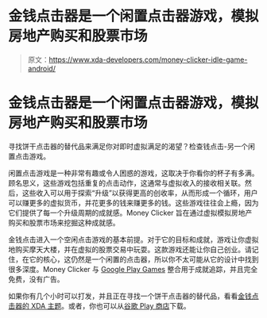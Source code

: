 # 金钱点击器是一个闲置点击器游戏，模拟房地产购买和股票市场

> 原文：<https://www.xda-developers.com/money-clicker-idle-game-android/>

# 金钱点击器是一个闲置点击器游戏，模拟房地产购买和股票市场

寻找饼干点击器的替代品来满足你对即时虚拟满足的渴望？检查钱点击-另一个闲置点击游戏。

闲置点击游戏是一种非常有趣或令人困惑的游戏，这取决于你看你的杯子有多满。顾名思义，这些游戏包括重复的点击动作，这通常与虚拟收入的接收相关联。然后，这些收入可以用于探索“升级”以获得更高的创收率，从而形成一个循环，用户可以赚更多的虚拟货币，并花更多的钱来赚更多的钱。这些游戏往往会上瘾，因为它们提供了每一个升级周期的成就感。Money Clicker 旨在通过虚拟模拟房地产购买和股票市场来挖掘这种成就感。

金钱点击进入一个空闲点击游戏的基本前提。对于它的目标和成就，游戏让你虚拟地购买摩天大楼，并在虚拟的股票交易中玩耍。这款游戏还能让你自己创业。请记住，在它的核心，这仍然是一个闲置的点击器，所以你不太可能从它的设计中找到很多深度。Money Clicker 与 [Google Play Games](https://www.xda-developers.com/google-play-games-new-leaderboard-design/) 整合用于成就追踪，并且完全免费，没有广告。

如果你有几个小时可以打发，并且正在寻找一个饼干点击器的替代品，看看[金钱点击器的 XDA 主题](https://forum.xda-developers.com/android/apps-games/game-beta-testers-money-clicker-t3947736)。或者，你也可以从[谷歌 Play 商店](https://play.google.com/store/apps/details?id=jonathanzopf.com.moneyclicker)下载。